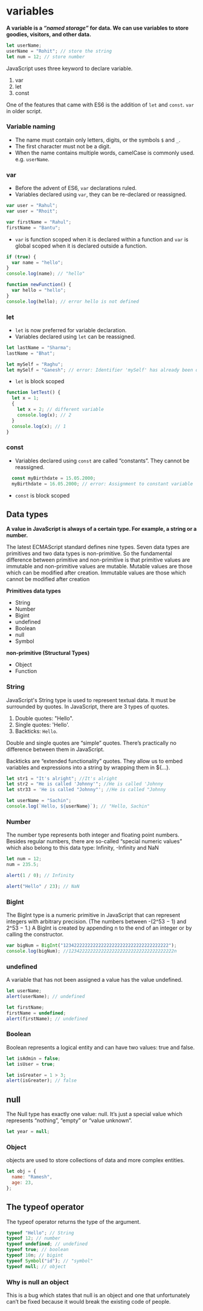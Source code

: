 # variables

**A variable is a _“named storage”_ for data. We can use variables to store goodies, visitors, and other data.**

```js
let userName;
userName = "Rohit"; // store the string
let num = 12; // store number
```

JavaScript uses three keyword to declare variable.

1. var
2. let
3. const

One of the features that came with ES6 is the addition of `let` and `const`. `var` in older script.

### Variable naming

- The name must contain only letters, digits, or the symbols `$` and `_`.
- The first character must not be a digit.
- When the name contains multiple words, camelCase is commonly used. e.g. `userName`.

### var

- Before the advent of ES6, `var` declarations ruled.
- Variables declared using `var`, they can be re-declared or reassigned.

```js
var user = "Rahul";
var user = "Rhoit";

var firstName = "Rahul";
firstName = "Bantu";
```

- `var` is function scoped when it is declared within a function and `var` is global scoped when it is declared outside a function.

```js
if (true) {
  var name = "hello";
}
console.log(name); // "hello"

function newFunction() {
  var hello = "hello";
}
console.log(hello); // error hello is not defined
```

### let

- `let` is now preferred for variable declaration.
- Variables declared using `let` can be reassigned.

```js
let lastName = "Sharma";
lastName = "Bhat";

let mySelf = "Raghu";
let mySelf = "Ganesh"; // error: Identifier 'mySelf' has already been declared
```

- `let` is block scoped

```js
function letTest() {
  let x = 1;
  {
    let x = 2; // different variable
    console.log(x); // 2
  }
  console.log(x); // 1
}
```

### const

- Variables declared using `const` are called “constants”. They cannot be reassigned.

```js
  const myBirthdate = 15.05.2000;
  myBirthdate = 16.05.2000; // error: Assignment to constant variable
```

- `const` is block scoped

## Data types

**A value in JavaScript is always of a certain type. For example, a string or a number.**

The latest ECMAScript standard defines nine types. Seven data types are primitives and two data types is non-primitive. So the fundamental difference between primitive and non-primitive is that primitive values are immutable and non-primitive values are mutable.
Mutable values are those which can be modified after creation.
Immutable values are those which cannot be modified after creation

**Primitives data types**

- String
- Number
- Bigint
- undefined
- Boolean
- null
- Symbol

**non-primitive (Structural Types)**

- Object
- Function

### String

JavaScript's String type is used to represent textual data. It must be surrounded by quotes.
In JavaScript, there are 3 types of quotes.

1. Double quotes: "Hello".
2. Single quotes: 'Hello'.
3. Backticks: `Hello`.

Double and single quotes are “simple” quotes. There’s practically no difference between them in JavaScript.

Backticks are “extended functionality” quotes. They allow us to embed variables and expressions into a string by wrapping them in ${…}.

```js
let str1 = "It's alright"; //It's alright
let str2 = "He is called 'Johnny'"; //He is called 'Johnny
let str33 = 'He is called "Johnny"'; //He is called "Johnny

let userName = "Sachin";
console.log(`Hello, ${userName}`); // "Hello, Sachin"
```

### Number

The number type represents both integer and floating point numbers.
Besides regular numbers, there are so-called “special numeric values” which also belong to this data type: Infinity, -Infinity and NaN

```js
let num = 12;
num = 235.5;

alert(1 / 0); // Infinity

alert("Hello" / 23); // NaN
```

### BigInt

The BigInt type is a numeric primitive in JavaScript that can represent integers with arbitrary precision. (The numbers between -(2^53 − 1) and 2^53 − 1.)
A BigInt is created by appending n to the end of an integer or by calling the constructor.

```js
var bigNum = BigInt("123422222222222222222222222222222222222");
console.log(bigNum); //123422222222222222222222222222222222222n
```

### undefined

A variable that has not been assigned a value has the value undefined.

```js
let userName;
alert(userName); // undefined

let firstName;
firstName = undefined;
alert(firstName); // undefined
```

### Boolean

Boolean represents a logical entity and can have two values: true and false.

```js
let isAdmin = false;
let isUser = true;

let isGreater = 1 > 3;
alert(isGreater); // false
```

## null

The Null type has exactly one value: null. It’s just a special value which represents “nothing”, “empty” or “value unknown”.

```js
let year = null;
```

### Object

objects are used to store collections of data and more complex entities.

```js
let obj = {
  name: "Ramesh",
  age: 23,
};
```

## The typeof operator

The typeof operator returns the type of the argument.

```js
typeof "Hello"; // String
typeof 12; // number
typeof undefined; // undefined
typeof true; // boolean
typeof 10n; // bigint
typeof Symbol("id"); // "symbol"
typeof null; // object
```

### Why is null an object

This is a bug which states that null is an object and one that unfortunately can’t be fixed because it would break the existing code of people.
